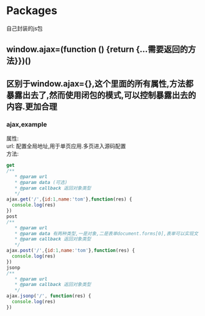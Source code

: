 # Packages
自己封装的js包
## window.ajax=(function () {return {...需要返回的方法}})()
## 区别于window.ajax={},这个里面的所有属性,方法都暴露出去了,然而使用闭包的模式,可以控制暴露出去的内容.更加合理
### ajax,example
属性:  
url: 配置全局地址,用于单页应用.多页进入源码配置  
方法:
```javascript
get
/**
   * @param url
   * @param data (可选)
   * @param callback 返回对象类型
   */
ajax.get('/',{id:1,name:'tom'},function(res) {
  console.log(res)
})
post
/**
   * @param url
   * @param data 有两种类型,一是对象,二是表单document.forms[0],表单可以实现文件上传
   * @param callback 返回对象类型
   */
ajax.post('/',{id:1,name:'tom'},function(res) {
  console.log(res)
})
jsonp
/**
   * @param url
   * @param callback 返回对象类型
   */
ajax.jsonp('/', function(res) {
  console.log(res)
})

```

